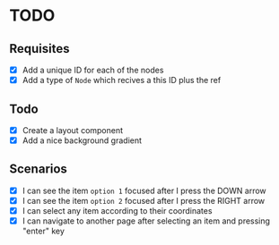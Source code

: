 # TODO

## Requisites

- [x] Add a unique ID for each of the nodes
- [x] Add a type of `Node` which recives a this ID plus the ref

## Todo
- [x] Create a layout component
- [x] Add a nice background gradient

## Scenarios

- [x] I can see the item `option 1` focused after I press the DOWN arrow
- [x] I can see the item `option 2` focused after I press the RIGHT arrow
- [x] I can select any item according to their coordinates
- [x] I can navigate to another page after selecting an item and pressing "enter" key
